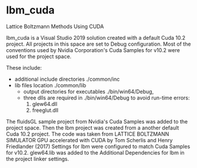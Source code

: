 # lbm_cuda
Lattice Boltzmann Methods Using CUDA

lbm_cuda is a Visual Studio 2019 solution created with a default Cuda 10.2 project.
All projects in this space are set to Debug configuration.
Most of the conventions used by Nvidia Corporation's Cuda Samples for v10.2 were used for the project space. 

These include:
*	additional include directories ./common/inc
*	lib files location ./common/lib 
	* output directories for executables ./bin/win64/Debug, 
	* three dlls are required in ./bin/win64/Debug to avoid run-time errors:
		1. glew64.dll
		1. freeglut.dll

The fluidsGL sample project from Nvidia's Cuda Samples was added to the project space.
Then the lbm project was created from a another default Cuda 10.2 project.
The code was taken from 
LATTICE BOLTZMANN SIMULATOR GPU accelerated with CUDA 
by Tom Scherlis and Henry Friedlander (2017) 
Settings for lbm were configured to match Cuda Samples for v10.2.
glew64.lib was added to the Additional Dependencies for lbm in the project linker settings.
